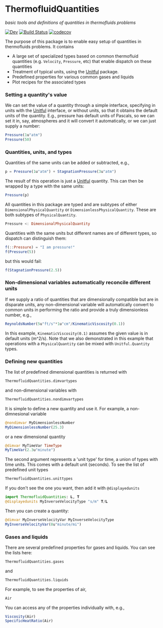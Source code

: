 # ThermofluidQuantities
*basic tools and definitions of quantities in thermofluids problems*


[![Dev](https://img.shields.io/badge/docs-dev-blue.svg)](https://uclamaethreads.github.io/ThermofluidQuantities.jl/dev/)
 [![Build Status](https://github.com/UCLAMAEThreads/ThermofluidQuantities.jl/workflows/CI/badge.svg)](https://github.com/UCLAMAEThreads/ThermofluidQuantities.jl/actions) [![codecov](https://codecov.io/gh/UCLAMAEThreads/ThermofluidQuantities.jl/branch/main/graph/badge.svg?token=m4pj7rjF0r)](https://codecov.io/gh/UCLAMAEThreads/ThermofluidQuantities.jl)

The purpose of this package is to enable easy setup of quantities in thermofluids problems. It contains
- A large set of specialized types based on common thermofluid quantities
  (e.g. `Velocity`, `Pressure`, etc) that enable dispatch on these
  quantities
- Treatment of typical units, using the [Unitful](https://github.com/PainterQubits/Unitful.jl) package.
- Predefined properties for various common gases and liquids
- Plot recipes for the associated types



### Setting a quantity's value

We can set the value of a quantity through a simple interface, specifying in units with the [Unitful](https://github.com/PainterQubits/Unitful.jl)
interface, or without units, so that it obtains the default units of the quantity. E.g., pressure has default units of Pascals, so we can
set it in, say, atmospheres and it will convert it automatically, or we can just supply a number:
```julia
Pressure(1u"atm")
Pressure(50)
```

### Quantities, units, and types


Quantities of the same units can be added or subtracted, e.g.,

```julia
p = Pressure(1u"atm") + StagnationPressure(3u"atm")
```

The result of this operation is just a [Unitful](https://github.com/PainterQubits/Unitful.jl) quantity. This can then be wrapped by a type with the same units:

```julia
Pressure(p)
```

All quantities in this package are typed and are subtypes of either `DimensionalPhysicalQuantity` or `DimensionlessPhysicalQuantity`. These are
both subtypes of `PhysicalQuantity`.

```julia
Pressure <: DimensionalPhysicalQuantity
```

Quantities with the same units but different names are of different types, so dispatch can distinguish them:

```julia
f(::Pressure) = "I am pressure!"
f(Pressure(5))
```

but this would fail:

```julia
f(StagnationPressure(2.5))
```

### Non-dimensional variables automatically reconcile different units

If we supply a ratio of quantities that are dimensionally compatible but are in disparate units, any non-dimensional variable will
automatically convert to common units in performing the ratio and provide a truly dimensionless number, e.g.,

```julia
ReynoldsNumber(5u"ft/s"*1u"cm"/KinematicViscosity(0.1))
```

In this example, `KinematicViscosity(0.1)` assumes the given value is in default units (m^2/s). Note that we also demonstrated in this example
that operations with a `PhysicalQuantity` can be mixed with `Unitful.Quantity` types.

### Defining new quantities

The list of predefined dimensional quantities is returned with 

```julia
ThermofluidQuantities.dimvartypes
```

and non-dimensional variables with

```julia
ThermofluidQuantities.nondimvartypes
```

It is simple to define a new quantity and use it. For example, a non-dimnesional variable

```julia
@nondimvar MyDimensionlessNumber
MyDimensionlessNumber(25.3)
```

or a new dimensional quantity

```julia
@dimvar MyTimeVar TimeType
MyTimeVar(2.3u"minute")
```
The second argument represents a 'unit type' for time, a union of types with time units. This comes with a default unit (seconds). To see the list of predefined unit types

```julia
ThermofluidQuantities.unittypes
```

If you don't see the one you want, then add it with `@displayedunits`

```julia
import ThermofluidQuantities: 𝐋, 𝐓
@displayedunits MyInverseVelocityType "s/m" 𝐓/𝐋
```

Then you can create a quantity:

```julia
@dimvar MyInverseVelocityVar MyInverseVelocityType
MyInverseVelocityVar(8u"minute/mi")
```

### Gases and liquids

There are several predefined properties for gases and liquids. You can see the lists here:

```julia
ThermofluidQuantities.gases
```

and

```julia
ThermofluidQuantities.liquids
```

For example, to see the properties of air,
```julia
Air
```

You can access any of the properties individually with, e.g.,
```julia
Viscosity(Air)
SpecificHeatRatio(Air)
```


